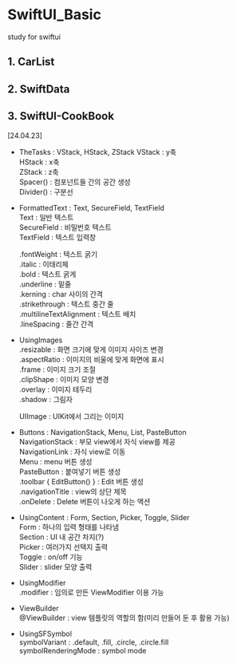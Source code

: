 # SwiftUI_Basic
study for swiftui

## 1. CarList
## 2. SwiftData
## 3. SwiftUI-CookBook
[24.04.23]
- TheTasks : VStack, HStack, ZStack
  VStack : y축  
  HStack : x축  
  ZStack : z축  
  Spacer() : 컴포넌트들 간의 공간 생성  
  Divider() : 구분선  

- FormattedText : Text, SecureField, TextField  
  Text : 일반 텍스트  
  SecureField : 비밀번호 텍스트  
  TextField : 텍스트 입력창  

  .fontWeight : 텍스트 굵기  
  .italic : 이태리체  
  .bold : 텍스트 굵게  
  .underline : 밑줄  
  .kerning : char 사이의 간격  
  .strikethrough : 텍스트 중간 줄  
  .multilineTextAlignment : 텍스트 배치  
  .lineSpacing : 줄간 간격  

- UsingImages  
	.resizable : 화면 크기에 맞게 이미지 사이즈 변경  
	.aspectRatio : 이미지의 비울에 맞게 화면에 표시  
	.frame : 이미지 크기 조절  
	.clipShape : 이미지 모양 변경  
	.overlay : 이미지 테두리  
	.shadow : 그림자  

	UIImage : UIKit에서 그리는 이미지  

- Buttons : NavigationStack, Menu, List, PasteButton   
	NavigationStack : 부모 view에서 자식 view를 제공   
	NavigationLink : 자식 view로 이동  
	Menu : menu 버튼 생성  
	PasteButton : 붙여넣기 버튼 생성  
	.toolbar { EditButton() } : Edit 버튼 생성  
	.navigationTitle : view의 상단 제목  
	.onDelete : Delete 버튼이 나오게 하는 액션 

- UsingContent : Form, Section, Picker, Toggle, Slider  
	Form : 하나의 입력 형태를 나타냄  
	Section : UI 내 공간 차지(?)  
	Picker : 여러가지 선택지 출력  
	Toggle : on/off 기능  
	Slider : slider 모양 출력  

- UsingModifier  
	.modifier : 임의로 만든 ViewModifier 이용 가능   

- ViewBuilder  
	@ViewBuilder : view 템플릿의 역할의 함(미리 만들어 둔 후 활용 가능)  

- UsingSFSymbol  
	symbolVariant : .default, .fill, .circle, .circle.fill  
	symbolRenderingMode : symbol mode   
